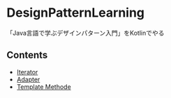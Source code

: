 # DesignPatternLearning

「Java言語で学ぶデザインパターン入門」をKotlinでやる

## Contents

- [Iterator](./app/src/main/kotlin/io/github/t45k/designPatternLearning/iterator)
- [Adapter](./app/src/main/kotlin/io/github/t45k/designPatternLearning/adapter)
- [Template Methode](./app/src/main/kotlin/io/github/t45k/designPatternLearning/templateMethod)

